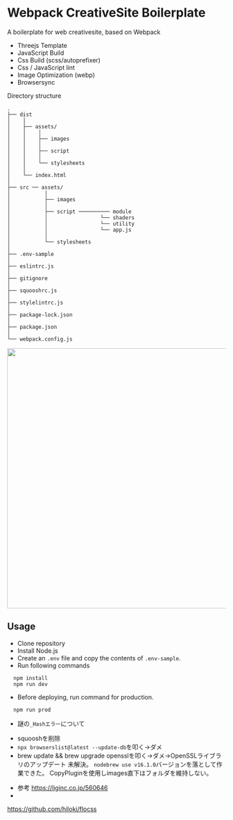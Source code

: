 # Webpack CreativeSite Boilerplate

A boilerplate for web creativesite, based on Webpack

* Threejs Template
* JavaScript Build
* Css Build (scss/autoprefixer)
* Css / JavaScript lint
* Image Optimization (webp)
* Browsersync

Directory structure

```
.
├── dist
│    │
│    ├── assets/         
│    │    │
│    │    ├── images    
│    │    │
│    │    ├── script 
│    │    │
│    │    └── stylesheets
│    │
│    └── index.html 
│
├── src ── assets/         
│           │
│           ├── images    
│           │
│           ├── script ────────── module
│           │                 └── shaders
│           │                 └── utility
│           │                 └── app.js
│           │                 
│           └── stylesheets
│    
├── .env-sample     
│
├── eslintrc.js 
│
├── gitignore
│
├── squooshrc.js      
│
├── stylelintrc.js         
│
├── package-lock.json          
│
├── package.json  
│
└── webpack.config.js  
```


<img src="https://user-images.githubusercontent.com/47776346/126886480-534b8b46-6534-4ad5-98ec-78e2b1633ec9.png" width="600px">

## Usage
* Clone repository<br>
* Install Node.js<br>
* Create an `.env` file and copy the contents of `.env-sample`. <br>
* Run following commands<br>
```
  npm install
  npm run dev
```

* Before deploying, run command for production.<br>
```
  npm run prod
```
* 謎の`_Hashエラー`について
- squooshを削除
- `npx browserslist@latest --update-db`を叩く→ダメ
- brew update && brew upgrade opensslを叩く→ダメ→OpenSSLライブラリのアップデート
未解決。
`nodebrew use v16.1.0`バージョンを落として作業できた。
CopyPluginを使用しimages直下はフォルダを維持しない。
* 参考
https://liginc.co.jp/560646
* 
https://github.com/hiloki/flocss
